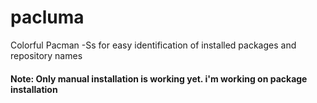 # pacluma
Colorful Pacman -Ss for easy identification of installed packages and repository names

#### Note: Only manual installation is working yet. i'm working on package installation
